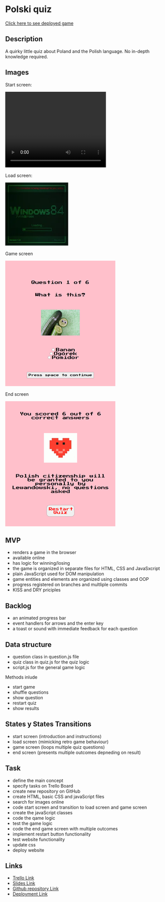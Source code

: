 # Polski quiz

[Click here to see deployed game](https://pikkukurkku.github.io/polski_quiz/)

## Description

A quirky little quiz about Poland and the Polish language. No in-depth knowledge required.

## Images

Start screen:

<video width="320" height="240" controls autoplay>
  <source src="./images/screenrecording.mp4" type="video/mp4">
  Your browser does not support the video tag.
</video>

Load screen:

![load screen](./images/loadingretro.webp)

Game screen

![game screen](./images/ScreenshotGameScreen2.0.png)

End screen

![end screen](./images/EndScreen.png)

## MVP

- renders a game in the browser
- available online
- has logic for winning/losing
- the game is organized in separate files for HTML, CSS and JavaSxcript
- plain JavaScript used for DOM manipulation
- game entities and elements are organized using classes and OOP
- progress registered on branches and multliple commits
- KISS and DRY priciples

## Backlog

- an animated progress bar
- event handlers for arrows and the enter key
- a toast or sound with immediate feedback for each question

## Data structure

- question class in question.js file
- quiz class in quiz.js for the quiz logic
- script.js for the general game logic

Methods inlude

- start game
- shuffle questions
- show question
- restart quiz
- show results

## States y States Transitions

- start screen (introduction and instructions)
- load screen (mimicking retro game behaviour)
- game screen (loops multiple quiz questions)
- end screen (presents multiple outcomes depneding on result)

## Task

- define the main concept
- specify tasks on Trello Board
- create new repository on GitHub
- create HTML, basic CSS and javaScript files
- search for images online
- code start screen and transition to load screen and game screen
- create the javaScript classes
- code the qame logic
- test the game logic
- code the end game screen with multiple outcomes
- implement restart button functionality
- test website functionality
- update css
- deploy website

## Links

- [Trello Link](https://trello.com/b/HXiTWsPR/polski-quiz)
- [Slides Link](https://prezi.com/p/edit/irgcw7iangz1/)
- [Github repository Link](https://github.com/pikkukurkku/polski_quiz)
- [Deployment Link](https://pikkukurkku.github.io/polski_quiz/)
